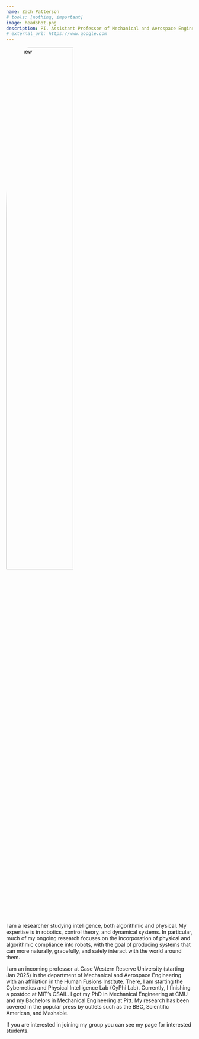 ```yaml
---
name: Zach Patterson
# tools: [nothing, important]
image: headshot.png
description: PI. Assistant Professor of Mechanical and Aerospace Engineering at Case Western.
# external_url: https://www.google.com
---
```


<img src="headshot.png" alt="preview" style="width: 60%; border-radius: 20%;" />

I am a researcher studying intelligence, both algorithmic and physical. My expertise is in robotics, control theory, and dynamical systems. In particular, much of my ongoing research focuses on the incorporation of physical and algorithmic compliance into robots, with the goal of producing systems that can more naturally, gracefully, and safely interact with the world around them.

I am an incoming professor at Case Western Reserve University (starting Jan 2025) in the department of Mechanical and Aerospace Engineering with an affiliation in the Human Fusions Institute. There, I am starting the Cybernetics and Physical Intelligence Lab (CyPhi Lab). Currently, I finishing a postdoc at MIT’s CSAIL. I got my PhD in Mechanical Engineering at CMU and my Bachelors in Mechanical Engineering at Pitt. My research has been covered in the popular press by outlets such as the BBC, Scientific American, and Mashable.

If you are interested in joining my group you can see my page for interested students.